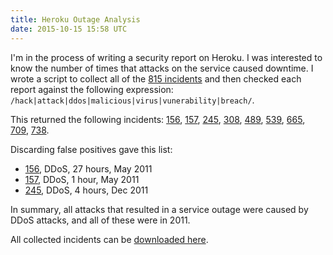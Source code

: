 ```yaml
---
title: Heroku Outage Analysis
date: 2015-10-15 15:58 UTC
---
```


I'm in the process of writing a security report on Heroku. I was interested to know the number of times that attacks on the service caused downtime. I wrote a script to collect all of the [815 incidents](https://status.heroku.com/past) and then checked each report against the following expression: `/hack|attack|ddos|malicious|virus|vunerability|breach/`.

This returned the following incidents:
[156](http://status.heroku.com/incident/156),
[157](http://status.heroku.com/incident/157),
[245](http://status.heroku.com/incident/245),
[308](http://status.heroku.com/incident/308),
[489](http://status.heroku.com/incident/489),
[539](http://status.heroku.com/incident/539),
[665](http://status.heroku.com/incident/665),
[709](http://status.heroku.com/incident/709),
[738](http://status.heroku.com/incident/738).

Discarding false positives gave this list:

* [156](http://status.heroku.com/incident/156), DDoS, 27 hours, May 2011
* [157](http://status.heroku.com/incident/157), DDoS, 1 hour, May 2011
* [245](http://status.heroku.com/incident/245), DDoS, 4 hours, Dec 2011

In summary, all attacks that resulted in a service outage were caused by DDoS attacks, and all of these were in 2011.

All collected incidents can be [downloaded here](/blog/2015/10/15/heroku-outage-analysis/incidents.zip).
